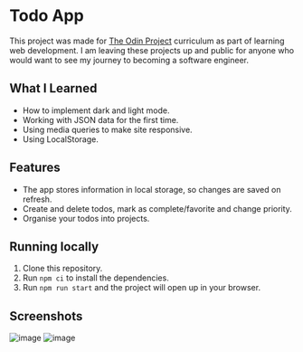 # Todo App

This project was made for [The Odin Project](https://www.theodinproject.com/) curriculum as part of learning web development. I am leaving these projects up and public for anyone who would want to see my journey to becoming a software engineer. 

## What I Learned

- How to implement dark and light mode.
- Working with JSON data for the first time.
- Using media queries to make site responsive.
- Using LocalStorage.

## Features

- The app stores information in local storage, so changes are saved on refresh.
- Create and delete todos, mark as complete/favorite and change priority.
- Organise your todos into projects.

## Running locally

1. Clone this repository.
2. Run `npm ci` to install the dependencies.
3. Run `npm run start` and the project will open up in your browser.

## Screenshots
![image](https://github.com/nikitarevenco/todo/assets/154856872/0aac5874-e7c8-4f51-a838-8dca14b4513a)
![image](https://github.com/nikitarevenco/todo/assets/154856872/f8344ca4-ad2f-465a-8d8b-618a3ed7adb3)
